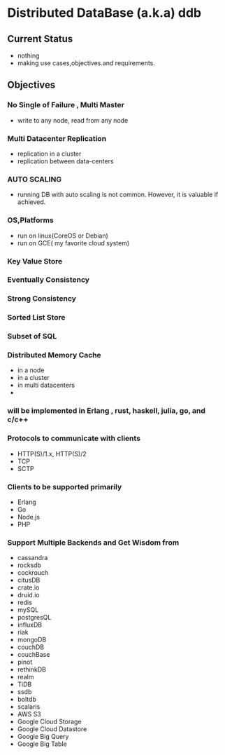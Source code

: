 # Distributed DataBase (a.k.a) ddb

## Current Status

* nothing
* making use cases,objectives.and requirements.

## Objectives

### No Single of Failure , Multi Master
* write to any node, read from any node

### Multi Datacenter Replication
* replication in a cluster
* replication between data-centers

### AUTO SCALING
* running DB with auto scaling is not common. However, it is valuable if achieved.

### 

### OS,Platforms

* run on linux(CoreOS or Debian)
* run on GCE( my favorite cloud system)

### Key Value Store
### Eventually Consistency 
### Strong Consistency
### Sorted List Store
### Subset of SQL

### Distributed Memory Cache
* in a node 
* in a cluster
* in multi datacenters
* 

### will be implemented in Erlang , rust, haskell, julia, go, and c/c++

### Protocols to communicate with clients

* HTTP(S)/1.x, HTTP(S)/2
* TCP
* SCTP 

### Clients to be supported primarily

* Erlang
* Go
* Node.js
* PHP


### Support Multiple Backends and Get Wisdom from
* cassandra
* rocksdb
* cockrouch
* citusDB
* crate.io
* druid.io
* redis
* mySQL
* postgresQL
* influxDB
* riak
* mongoDB
* couchDB
* couchBase
* pinot
* rethinkDB
* realm
* TiDB
* ssdb
* boltdb
* scalaris
* AWS S3
* Google Cloud Storage
* Google Cloud Datastore
* Google Big Query
* Google Big Table

